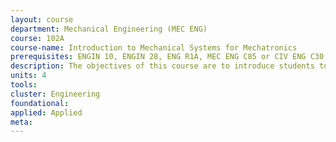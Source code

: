 ```yaml
---
layout: course 
department: Mechanical Engineering (MEC ENG)
course: 102A
course-name: Introduction to Mechanical Systems for Mechatronics
prerequisites: ENGIN 10, ENGIN 28, ENG R1A, MEC ENG C85 or CIV ENG C30, EE 40 or EE 100
description: The objectives of this course are to introduce students to modern experimental techniques for mechanical engineering, and to improve students' written and oral communication skills. Students will be provided exposure to, and experience with, a variety of sensors used in mechatronic systems including sensors to measure temperature, displacement, velocity, acceleration and strain. The role of error and uncertainty in measurements and analysis will be examined. Students will also be provided exposure to, and experience with, using commercial software for data acquisition and analysis. The role and limitations of spectral analysis of digital data will be discussed.
units: 4
tools: 
cluster: Engineering
foundational: 
applied: Applied
meta: 
---
```


